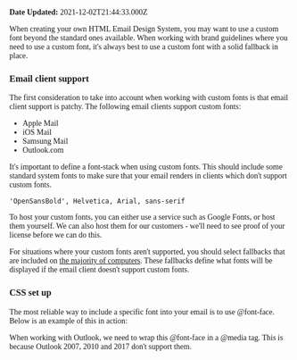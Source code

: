 **Date Updated:** 2021-12-02T21:44:33.000Z

When creating your own HTML Email Design System, you may want to use a custom font beyond the standard ones available. When working with brand guidelines where you need to use a custom font, it's always best to use a custom font with a solid fallback in place.

  
### **Email client support**

The first consideration to take into account when working with custom fonts is that email client support is patchy. The following email clients support custom fonts:

* Apple Mail
* iOS Mail
* Samsung Mail
* Outlook.com

It's important to define a font-stack when using custom fonts. This should include some standard system fonts to make sure that your email renders in clients which don't support custom fonts.

  
```
'OpenSansBold', Helvetica, Arial, sans-serif
```

To host your custom fonts, you can either use a service such as Google Fonts, or host them yourself. We can also host them for our customers - we'll need to see proof of your license before we can do this.

  
For situations where your custom fonts aren't supported, you should select fallbacks that are included on [the majority of computers](https://www.cssfontstack.com/). These fallbacks define what fonts will be displayed if the email client doesn't support custom fonts.

  
### CSS set up

  
The most reliable way to include a specific font into your email is to use @font-face. Below is an example of this in action: 

  
<style> @font-face { font-family: 'Festive', cursive; src: url('<https://fonts.googleapis.com/css2?family=Festive&display=swap>') }
* { font-family: 'Festive', cursive; }
</style>

  
When working with Outlook, we need to wrap this @font-face in a @media tag. This is because Outlook 2007, 2010 and 2017 don't support them.